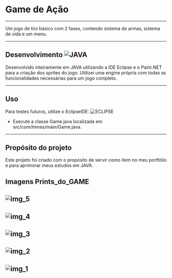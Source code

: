 # Game de Ação
---
Um jogo de tiro básico com 2 fases, contendo sistema de armas, sistema de vida e um menu.

---
## Desenvolvimento ![JAVA](https://img.shields.io/badge/Java-ED8B00?style=for-the-badge&logo=openjdk&logoColor=white)

Desenvolvido inteiramente em JAVA utilizando a IDE Eclipse e o Paint.NET para a criação dos sprites do jogo. Utilizei uma engine própria com todas as funcionalidades necessárias para um jogo completo.

---
## Uso

Para testes futuros, utilize o EclipseIDE: ![ECLIPSE](https://img.shields.io/badge/Eclipse-2C2255?style=for-the-badge&logo=eclipse&logoColor=white)
* Execute a classe Game.java localizada em src/com/lmnes/main/Game.java.
---

## Propósito do projeto

Este projeto foi criado com o propósito de servir como item no meu portfólio e para aprimorar meus estudos em JAVA.

## Imagens Prints_do_GAME

![img_5](https://github.com/LucasMarkNes/Game_Acao/assets/103937259/67917f50-d27d-4f2c-810d-6180113ff950)
---
![img_4](https://github.com/LucasMarkNes/Game_Acao/assets/103937259/e54cc69b-914f-4624-bd4c-2519bf8239f2)
---
![img_3](https://github.com/LucasMarkNes/Game_Acao/assets/103937259/1283c90e-e480-4351-9b18-858af52c084b)
---
![img_2](https://github.com/LucasMarkNes/Game_Acao/assets/103937259/6a47551c-d93e-4deb-8849-236ad436f6c4)
---
![img_1](https://github.com/LucasMarkNes/Game_Acao/assets/103937259/170cbb1d-7ab8-49a2-b95f-64976f72a086)
---




